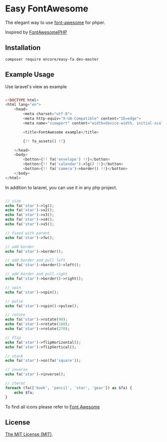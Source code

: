 Easy FontAwesome
=====

The elegant way to use [font-awesome](http://fontawesome.io/icons/) for phper.

Inspired by [FontAwesomePHP](https://github.com/kevinkhill/FontAwesomePHP)

Installation
-----------

```
composer require encore/easy-fa dev-master
```

Example Usage
-----------

Use laravel's view as example
```php

<!DOCTYPE html>
<html lang="en">
    <head>
        <meta charset="utf-8">
        <meta http-equiv="X-UA-Compatible" content="IE=edge">
        <meta name="viewport" content="width=device-width, initial-scale=1">

        <title>FontAwesome example</title>

        {!! fa_assets() !!}

    </head>
    <body>
        <botton>{!! fa('envelope') !!}</botton>
        <botton>{!! fa('calendar')->lg() !!}</botton>
        <botton>{!! fa('camera')->border() !!}</botton>
    </body>
</html>

```

In addition to laravel, you can use it in any php project.

```php

// size
echo fa('star')->lg();
echo fa('star')->x2();
echo fa('star')->x3();
echo fa('star')->x4();
echo fa('star')->x5();

// fixed with parent
echo fa('star')->fw();

// add border
echo fa('star')->border();

// add border and pull left
echo fa('star')->border()->left();

// add border and pull right
echo fa('star')->border()->right();

// spin
echo fa('star')->spin();

// pulse
echo fa('star')->spin()->pulse();

// rotate
echo fa('star')->rotate(90);
echo fa('star')->rotate(180);
echo fa('star')->rotate(270);

// flip
echo fa('star')->flipHorizontal();
echo fa('star')->flipVertical();

// stack
echo fa('star')->on(fa('square'));

// inverse
echo fa('star')->inverse();

// iterat
foreach (fa(['book', 'pencil', 'star', 'gear']) as $fa) {
    echo $fa;
}

```

To find all icons please refer to [Font Awesome](http://fontawesome.io/icons/)

License
------------
[The MIT License (MIT)](LICENSE).
